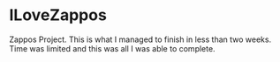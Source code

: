 # ILoveZappos
Zappos Project.
 This is what I managed to finish in less than two weeks. Time was limited and this was all I was able to complete.
